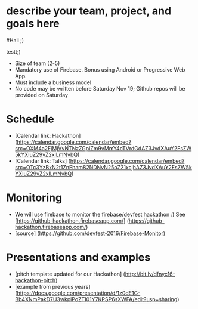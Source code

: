 # describe your team, project, and goals here
#Haii ;)


testt;) 
- Size of team (2-5)
- Mandatory use of Firebase. Bonus using Android or Progressive Web App.
- Must include a business model
- No code may be written before Saturday Nov 19; Github repos will be provided on Saturday

# Schedule
<!---
- [schedule] (https://docs.google.com/spreadsheets/d/1ObVweavGyCD0uSd9dS_t2vKsTwBAIjPOSWiVCclh78Y/edit?usp=sharing)
-->
- [Calendar link: Hackathon] (https://calendar.google.com/calendar/embed?src=OXM4a2FjMjVvNTNzZGplZm9vMmY4cTVrdGdAZ3JvdXAuY2FsZW5kYXIuZ29vZ2xlLmNvbQ)
- [Calendar link: Talks] (https://calendar.google.com/calendar/embed?src=OTc3YzBxN2t1ZnFham82NDNvN25oZ21xcjhAZ3JvdXAuY2FsZW5kYXIuZ29vZ2xlLmNvbQ)

# Monitoring
- We will use firebase to monitor the firebase/devfest hackathon :)  See [https://github-hackathon.firebaseapp.com/] (https://github-hackathon.firebaseapp.com/)
- [source] (https://github.com/devfest-2016/Firebase-Monitor)

# Presentations and examples
- [pitch template updated for our Hackathon] (http://bit.ly/dfnyc16-hackathon-pitch)
- [example from previous years] (https://docs.google.com/presentation/d/1z0dE1G-Bb4XNmPakD7U3wkpiPoZTI01Y7KPSP6sXWFA/edit?usp=sharing)
